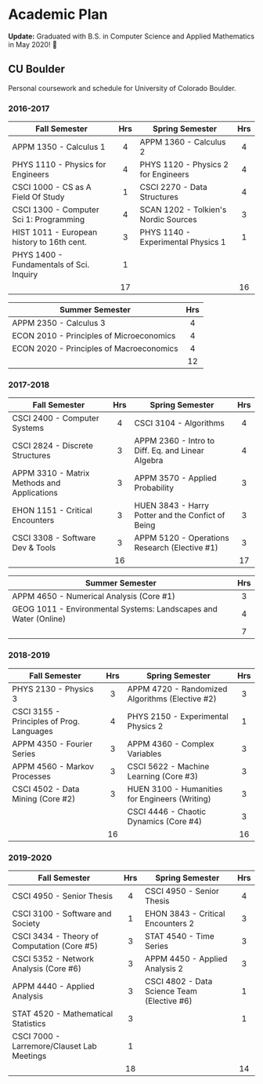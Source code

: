 # Academic Plan

**Update:** Graduated with B.S. in Computer Science and Applied Mathematics in May 2020! :tada:

## CU Boulder

Personal coursework and schedule for University of Colorado Boulder.

### 2016-2017
|                Fall Semester                | Hrs |                Spring Semester          | Hrs |
|---------------------------------------------|:---:|-----------------------------------------|:---:|
| APPM 1350 - Calculus 1                      | 4   | APPM 1360 - Calculus 2                  | 4   |
| PHYS 1110 - Physics for Engineers           | 4   | PHYS 1120 - Physics 2 for Engineers     | 4   |
| CSCI 1000 - CS as A Field Of Study          | 1   | CSCI 2270 - Data Structures             | 4   |
| CSCI 1300 - Computer Sci 1: Programming     | 4   | SCAN 1202 - Tolkien's Nordic Sources    | 3   |
| HIST 1011 - European history to 16th cent.  | 3   | PHYS 1140 - Experimental Physics 1      | 1   |
| PHYS 1400 - Fundamentals of Sci. Inquiry    | 1   |                                         |     |
|                                             | 17  |                                         | 16  |

|               Summer Semester               | Hrs |
|---------------------------------------------|:---:|
| APPM 2350 - Calculus 3                      | 4   |
| ECON 2010 - Principles of Microeconomics    | 4   |
| ECON 2020 - Principles of Macroeconomics    | 4   |
|                                             | 12  |

### 2017-2018
|                Fall Semester                | Hrs |                         Spring Semester            | Hrs |
|---------------------------------------------|:---:|----------------------------------------------------|:---:|
| CSCI 2400 - Computer Systems                | 4   | CSCI 3104 - Algorithms                             | 4   |
| CSCI 2824 - Discrete Structures             | 3   | APPM 2360 - Intro to Diff. Eq. and Linear Algebra  | 4   |
| APPM 3310 - Matrix Methods and Applications | 3   | APPM 3570 - Applied Probability                    | 3   |
| EHON 1151 - Critical Encounters             | 3   | HUEN 3843 - Harry Potter and the Confict of Being  | 3   |
| CSCI 3308 - Software Dev & Tools            | 3   | APPM 5120 - Operations Research (Elective #1)      | 3   |
|                                             | 16  |                                                    | 17  |

|               Summer Semester                                    | Hrs |
|------------------------------------------------------------------|:---:|
| APPM 4650 - Numerical Analysis (Core #1)                         | 3   |
| GEOG 1011 - Environmental Systems: Landscapes and Water (Online) | 4   |
|                                                                  | 7   |

### 2018-2019
|                Fall Semester                  | Hrs |                         Spring Semester          | Hrs |
|-----------------------------------------------|:---:|--------------------------------------------------|:---:|
| PHYS 2130 - Physics 3                         | 3   | APPM 4720 - Randomized Algorithms (Elective #2)  | 3   |
| CSCI 3155 - Principles of Prog. Languages     | 4   | PHYS 2150 - Experimental Physics 2               | 1   |
| APPM 4350 - Fourier Series                    | 3   | APPM 4360 - Complex Variables                    | 3   |
| APPM 4560 - Markov Processes                  | 3   | CSCI 5622 - Machine Learning (Core #3)           | 3   |
| CSCI 4502 - Data Mining (Core #2)             | 3   | HUEN 3100 - Humanities for Engineers (Writing)   | 3   |
|                                               |     | CSCI 4446 - Chaotic Dynamics (Core #4)           | 3   |
|                                               | 16  |                                                  | 16  |

### 2019-2020
|                Fall Semester                 | Hrs |                         Spring Semester       | Hrs |
|----------------------------------------------|:---:|-----------------------------------------------|:---:|
| CSCI 4950 - Senior Thesis                    | 4   | CSCI 4950 - Senior Thesis                     | 4   |
| CSCI 3100 - Software and Society             | 1   | EHON 3843 - Critical Encounters 2             | 3   |
| CSCI 3434 - Theory of Computation (Core #5)  | 3   | STAT 4540 - Time Series                       | 3   |
| CSCI 5352 - Network Analysis (Core #6)       | 3   | APPM 4450 - Applied Analysis 2                | 3   |
| APPM 4440 - Applied Analysis                 | 3   | CSCI 4802 - Data Science Team (Elective #6)   | 1   |
| STAT 4520 - Mathematical Statistics          | 3   |                                               | 1   |
| CSCI 7000 - Larremore/Clauset Lab Meetings   | 1   |                                               |     |
|                                              | 18  |                                               | 14  |
